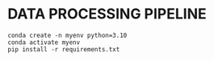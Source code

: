 # DATA PROCESSING PIPELINE

```
conda create -n myenv python=3.10
conda activate myenv
pip install -r requirements.txt
```

